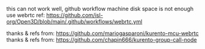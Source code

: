 this can not work well, github workflow machine disk space is not enough
use webrtc 
ref: https://github.com/isl-org/Open3D/blob/main/.github/workflows/webrtc.yml

thanks & refs from: https://github.com/mariogasparoni/kurento-mcu-webrtc
thanks & refs from: https://github.com/chapin666/kurento-group-call-node

